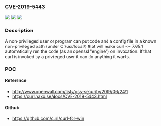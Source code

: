 ### [CVE-2019-5443](https://cve.mitre.org/cgi-bin/cvename.cgi?name=CVE-2019-5443)
![](https://img.shields.io/static/v1?label=Product&message=curl&color=blue)
![](https://img.shields.io/static/v1?label=Version&message=n%2Fa&color=blue)
![](https://img.shields.io/static/v1?label=Vulnerability&message=Code%20Injection%20(CWE-94)&color=brighgreen)

### Description

A non-privileged user or program can put code and a config file in a known non-privileged path (under C:/usr/local/) that will make curl <= 7.65.1 automatically run the code (as an openssl "engine") on invocation. If that curl is invoked by a privileged user it can do anything it wants.

### POC

#### Reference
- http://www.openwall.com/lists/oss-security/2019/06/24/1
- https://curl.haxx.se/docs/CVE-2019-5443.html

#### Github
- https://github.com/curl/curl-for-win


